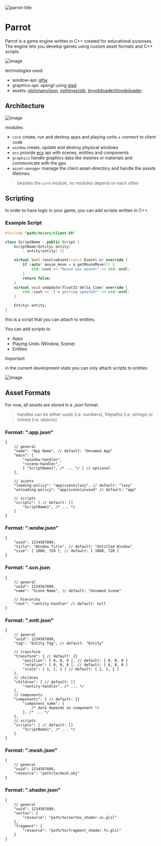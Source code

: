 ![parrot-title](https://github.com/user-attachments/assets/fec7fd83-f8b3-4cee-80c9-f19e265fca0c)
# Parrot
Parrot is a game engine written in C++ created for educational purposes.
The engine lets you develop games using custom asset formats and C++ scripts.

![image](https://github.com/user-attachments/assets/998e8642-6cc0-464e-9837-f3d0b7d5a54c)

technologies used:
- window-api: [glfw](https://github.com/glfw/glfw)
- graphics-api: _opengl_ using [glad](https://github.com/Dav1dde/glad)
- assets: [nlohmann/json](https://github.com/nlohmann/json), [nothings/stb](https://github.com/nothings/stb/blob/master/stb_image.h), [tinyobjloader/tinyobjloader](https://github.com/tinyobjloader/tinyobjloader)

## Architecture
![image](https://github.com/user-attachments/assets/ea4ed375-3b5d-4436-a083-19cd35f29509)

modules:
- `core` create, run and destroy apps and playing-units + connect to client code 
- `window` create, update and destroy physical windows
- `ecs` provide [ecs](https://en.wikipedia.org/wiki/Entity_component_system) api with scenes, entities and components
- `graphics` handle graphics data like meshes or materials and communicate with the gpu
- `asset-manager` manage the client asset-directory and handle the assets lifetimes

> besides the `core` module, no modules depend on each other

## Scripting
In order to have logic in your game, you can add scripts written in C++.
### Example Script
```cc
#include "path/to/src/client.hh"

class ScriptName : public Script {
    ScriptName(Entity& entity)
        : entity(entity) {}

    virtual bool resolveEvent(const Event& e) override {
        if (auto* mouse_move = e.getMouseMove()) {
            std::cout << "Mouse was moved!" << std::endl;
        }
        return false;
    }
    virtual void onUpdate(float32 delta_time) override {
        std::cout << "I'm getting updated!" << std::endl;
    }

    Entity& entity;
}
```
this is a script that you can attach to entities.

You can add scripts to
- Apps
- Playing-Units (Window, Scene)
- Entities

>[!IMPORTANT]  
>in the current development state you can only attach scripts to entities

![image](https://github.com/user-attachments/assets/00378e8a-0136-4394-b641-36f90eb172ee)


## Asset Formats
For now, all assets are stored in a _.json_ format.
> handles can be either uuids (i.e. numbers), filepaths (i.e. strings) or inlined (i.e. objects) 

### Format: ".app.json"
```jsonc
{
    // general
    "name": "App Name", // default: "Unnamed App"
    "main": [
        "<window-handle>",
        "<scene-handle>",
        [ "ScriptName1", /* ... */ ] // optional
    ],
    
    // assets
    "loading-policy": "app|scene|lazy", // default: "lazy"
    "unloading-policy": "app|scene|unused" // default: "app"

    // scripts
    "scripts": [ // default: []
        "ScriptName1", /* ... */
    ]
}
```
### Format: ".wndw.json"
```jsonc
{
    "uuid": 1234567889,
    "title": "Window Title", // default: "Untitled Window"
    "size": [ 1080, 720 ], // default: [ 1080, 720 ]
}
```
### Format: ".scn.json
```jsonc
{
    // general
    "uuid": 1234567889,
    "name": "Scene Name", // default: "Unnamed Scene"
    
    // hierarchy
    "root": "<entity-handle>" // default: null
}
```
### Format: ".entt.json"
```jsonc
{
    // general
    "uuid": 1234567889,
    "tag": "Entity Tag", // default: "Entity"

    // transform
    "transform": { // default: {}
        "position": [ 0, 0, 0 ], // default: [ 0, 0, 0 ]
        "rotation": [ 0, 0, 0 ], // default: [ 0, 0, 0 ]
        "scale": [ 1, 1, 1 ] // default: [ 1, 1, 1 ]
    },
    // children
    "children": [ // default: []
        "<entity-handle>", /* ... */
    ],
    // components
    "components": { // default: {}
        "component_name": {
            /* data depends on component */
        }, /* ... */
    },
    // scripts
    "scripts": [ // default: []
        "ScriptName1", /* ... */
    ]
}
```
### Format: ".mesh.json"
```jsonc
{
    // general
    "uuid": 1234567889,
    "resource": "path/to/mesh.obj"
}
```
### Format: ".shader.json"
```jsonc
{
    // general
    "uuid": 1234567889,
    "vertex": {
        "resource": "path/to/vertex_shader.vs.glsl"
    },
    "fragment": {
        "resource": "path/to/fragment_shader.fs.glsl"
    }
}
```
